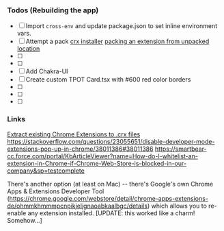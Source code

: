 ### Todos (Rebuilding the app)

- [ ] Import `cross-env` and update package.json to set inline environment vars.
- [ ] Attempt a pack [crx installer](http://www.dre.vanderbilt.edu/~schmidt/android/android-4.0/external/chromium/chrome/common/extensions/docs/packaging.html) [packing an extension from unpacked location](https://www.addictivetips.com/web/how-to-export-an-installed-extension-chrome/)
- [ ]
- [ ] 
- [ ] Add Chakra-UI
- [ ] Create custom TPOT Card.tsx with #600 red color borders
- [ ] 
- [ ] 
- [ ] 

### Links
 [Extract existing Chrome Extensions to .crx files](http://crxextractor.com/)
https://stackoverflow.com/questions/23055651/disable-developer-mode-extensions-pop-up-in-chrome/38011386#38011386
https://smartbear-cc.force.com/portal/KbArticleViewer?name=How-do-I-whitelist-an-extension-in-Chrome-if-Chrome-Web-Store-is-blocked-in-our-company&sp=testcomplete


There's another option (at least on Mac) -- there's Google's own Chrome Apps & Extensions Developer Tool (https://chrome.google.com/webstore/detail/chrome-apps-extensions-de/ohmmkhmmmpcnpikjeljgnaoabkaalbgc/details) which allows you to re-enable any extension installed.  [UPDATE: this worked like a charm!  Somehow...]